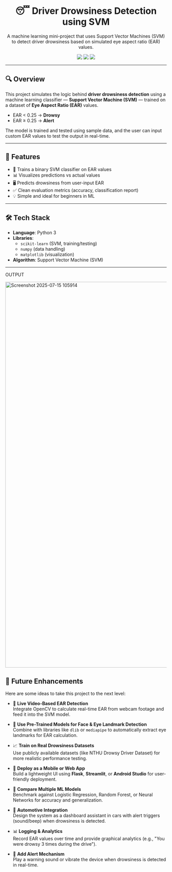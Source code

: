 <h1 align="center">😴 Driver Drowsiness Detection using SVM</h1>

<p align="center">
  A machine learning mini-project that uses Support Vector Machines (SVM) to detect driver drowsiness based on simulated eye aspect ratio (EAR) values.
</p>

<p align="center">
  <img src="https://img.shields.io/badge/Python-3.x-blue?logo=python">
  <img src="https://img.shields.io/badge/Model-Support%20Vector%20Machine-green">
  <img src="https://img.shields.io/badge/Status-Completed-brightgreen">
</p>

---

## 🔍 Overview

This project simulates the logic behind **driver drowsiness detection** using a machine learning classifier — **Support Vector Machine (SVM)** — trained on a dataset of **Eye Aspect Ratio (EAR)** values.

- EAR < 0.25 → **Drowsy**
- EAR ≥ 0.25 → **Alert**

The model is trained and tested using sample data, and the user can input custom EAR values to test the output in real-time.

---

## 🎯 Features

- 🧠 Trains a binary SVM classifier on EAR values
- 📊 Visualizes predictions vs actual values
- 🖥 Predicts drowsiness from user-input EAR
- ✅ Clean evaluation metrics (accuracy, classification report)
- 💡 Simple and ideal for beginners in ML

---

## 🛠 Tech Stack

- **Language**: Python 3
- **Libraries**: 
  - `scikit-learn` (SVM, training/testing)
  - `numpy` (data handling)
  - `matplotlib` (visualization)
- **Algorithm**: Support Vector Machine (SVM)

---
OUTPUT


<img width="918" height="1202" alt="Screenshot 2025-07-15 105914" src="https://github.com/user-attachments/assets/f8a1ba06-60a7-4e5d-83b6-943209f09142" />


 ## 🔮 Future Enhancements

Here are some ideas to take this project to the next level:

- 🎥 **Live Video-Based EAR Detection**  
  Integrate OpenCV to calculate real-time EAR from webcam footage and feed it into the SVM model.

- 🧠 **Use Pre-Trained Models for Face & Eye Landmark Detection**  
  Combine with libraries like `dlib` or `mediapipe` to automatically extract eye landmarks for EAR calculation.

- 📈 **Train on Real Drowsiness Datasets**  
  Use publicly available datasets (like NTHU Drowsy Driver Dataset) for more realistic performance testing.

- 📲 **Deploy as a Mobile or Web App**  
  Build a lightweight UI using **Flask**, **Streamlit**, or **Android Studio** for user-friendly deployment.

- 🔄 **Compare Multiple ML Models**  
  Benchmark against Logistic Regression, Random Forest, or Neural Networks for accuracy and generalization.

- 🚗 **Automotive Integration**  
  Design the system as a dashboard assistant in cars with alert triggers (sound/beep) when drowsiness is detected.

- 📊 **Logging & Analytics**  
  Record EAR values over time and provide graphical analytics (e.g., "You were drowsy 3 times during the drive").

- 🧪 **Add Alert Mechanism**  
  Play a warning sound or vibrate the device when drowsiness is detected in real-time.




